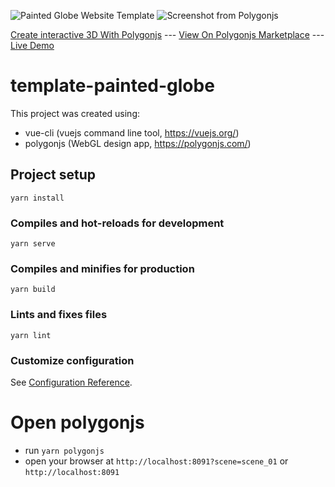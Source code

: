 ![Painted Globe Website Template](https://github.com/polygonjs/template-painted-globe/blob/main/public/screenshots/screenshot1.jpg?raw=true)
![Screenshot from Polygonjs](https://github.com/polygonjs/template-painted-globe/blob/main/public/screenshots/screenshot3.jpg?raw=true)

[Create interactive 3D With Polygonjs](https://polygonjs.com) --- [View On Polygonjs Marketplace](https://market.polygonjs.com/gui/templates/painted-globe) --- [Live Demo](https://market.polygonjs.com/gui/templates/painted-globe/fullscreen)

# template-painted-globe

This project was created using:

- vue-cli (vuejs command line tool, https://vuejs.org/)
- polygonjs (WebGL design app, https://polygonjs.com/)

## Project setup

```
yarn install
```

### Compiles and hot-reloads for development

```
yarn serve
```

### Compiles and minifies for production

```
yarn build
```

### Lints and fixes files

```
yarn lint
```

### Customize configuration

See [Configuration Reference](https://cli.vuejs.org/config/).

# Open polygonjs

- run `yarn polygonjs`
- open your browser at `http://localhost:8091?scene=scene_01` or `http://localhost:8091`
